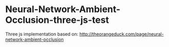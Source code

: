 # Neural-Network-Ambient-Occlusion-three-js-test

Three js implementation based on: http://theorangeduck.com/page/neural-network-ambient-occlusion
